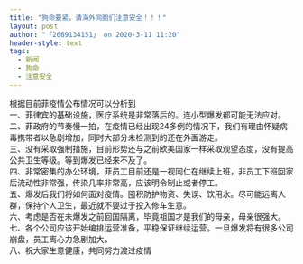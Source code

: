 ```yaml
---
title: "狗命要紧，请海外同胞们注意安全！！！"
layout: post
author: "「2669134151」 on 2020-3-11 11:20"
header-style: text
tags:
  - 新闻
  - 狗命
  - 注意安全
---
```


<head></head>
<body>
  根据目前菲疫情公布情况可以分析到
 <br> 一、菲律宾的基础设施，医疗系统是非常落后的。连小型爆发都可能无法应对。
 <br> 二、菲政府的节奏慢一拍，在疫情已经出现24多例的情况下，我们有理由怀疑病毒携带者以急剧增加，同时大部分未检测到的还在外面游走。
 <br> 三、没有采取强制措施，目前形势还与之前欧美国家一样采取观望态度，没有提高公共卫生等级。等到爆发已经来不及了。
 <br> 四、非常密集的办公环境，菲员工目前还是一视同仁在继续上班，非员工下班回家后流动性非常强，传染几率非常高，应该明令制止或者停工。
 <br> 五、爆发后我们将如何面对疫情。囤积防护物资、失误、饮用水。尽可能远离人群，保持个人卫生，最近就不要过于投入修车生意。
 <br> 六、考虑是否在未爆发之前回国隔离，毕竟祖国才是我们的母亲，母亲很强大。
 <br> 七、各个公司应该开始编排运营准备，平稳保证继续运营。一旦爆发将有很多公司崩盘，员工离心力急剧加大。
 <br> 八、祝大家生意健康，共同努力渡过疫情
 <br> 
 <br> 
 <br> 
 <br>
</body>


